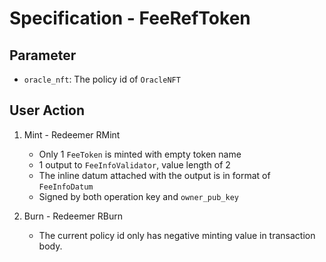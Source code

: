 # Specification - FeeRefToken

## Parameter

- `oracle_nft`: The policy id of `OracleNFT`

## User Action

1. Mint - Redeemer RMint

   - Only 1 `FeeToken` is minted with empty token name
   - 1 output to `FeeInfoValidator`, value length of 2
   - The inline datum attached with the output is in format of `FeeInfoDatum`
   - Signed by both operation key and `owner_pub_key`

2. Burn - Redeemer RBurn

   - The current policy id only has negative minting value in transaction body.
